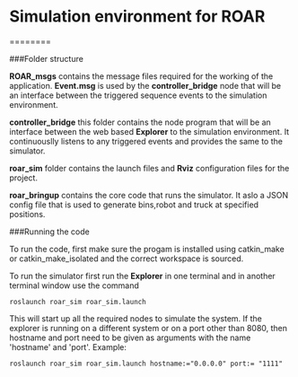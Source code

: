 # Simulation environment for ROAR
========

###Folder structure

__ROAR_msgs__ contains the message files required for the working of the application. **Event.msg** is used by the **controller_bridge** node that will be an interface between the triggered sequence events to the simulation environment.

__controller_bridge__ this folder contains the node program that will be an interface between the web based **Explorer** to the simulation environment. It continuouslly listens to any triggered events and provides the same to the simulator.

__roar_sim__ folder contains the launch files and __Rviz__ configuration files for the project.

__roar_bringup__ contains the core code that runs the simulator. It aslo a JSON config file that is used to generate bins,robot and truck at specified positions.

###Running the code

To run the code, first make sure the progam is installed using catkin_make or catkin_make_isolated and the correct workspace is sourced.

To run the simulator first run the __Explorer__ in one terminal and in another terminal window use the command 

```roslaunch roar_sim roar_sim.launch```

This will start up all the required nodes to simulate the system.
If the explorer is running on a different system or on a port other than 8080, then hostname and port need to be given as arguments with the name 'hostname' and 'port'. Example:

```roslaunch roar_sim roar_sim.launch hostname:="0.0.0.0" port:= "1111"```